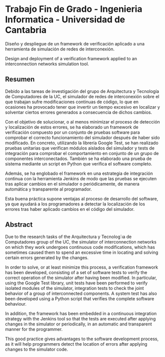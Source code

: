 # Trabajo Fin de Grado - Ingenieria Informatica - Universidad de Cantabria
Diseño y despliegue de un framework de
verificación aplicado a una herramienta de
simulación de redes de interconexión.

Design and deployment of a verification
framework applied to an interconnection
networks simulation tool.
## Resumen

Debido a las tareas de investigación del grupo de Arquitectura y Tecnología de Computadores de la UC, el simulador de redes de interconexión sobre el que trabajan sufre modificaciones continuas de código, lo que en ocasiones ha provocado tener que invertir un tiempo excesivo en localizar y solventar ciertos errores generados a consecuencia de dichos cambios.

Con el objetivo de solucionar, o al menos minimizar el proceso de detección y localización de estos errores, se ha elaborado un framework de verificación compuesto por un conjunto de pruebas software para comprobar el correcto funcionamiento del simulador después de haber sido modificado. En concreto, utilizando la librería Google Test, se han realizado pruebas unitarias que verifican módulos aislados del simulador y tests de integración para comprobar el comportamiento en conjunto de un grupo de componentes interconectados. También se ha elaborado una prueba de sistema mediante un script en Python que verifica el software completo.

Además, se ha englobado el framework en una estrategia de integración continua con la herramienta Jenkins de modo que las pruebas se ejecuten tras aplicar cambios en el simulador o periódicamente, de manera automática y transparente al programador.

Esta buena práctica supone ventajas al proceso de desarrollo del software, ya que ayudará a los programadores a detectar la localización de los errores tras haber aplicado cambios en el código del simulador.

## Abstract

Due to the research tasks of the Arquitectura y Tecnolog´ıa de Computadores group of the UC, the
simulator of interconnection networks on which they work undergoes continuous code modifications,
which has sometimes caused them to spend an excessive time in locating and solving certain errors
generated by the changes.

In order to solve, or at least minimize this process, a verification framework has been developed,
consisting of a set of software tests to verify the correct operation of the simulator after having been
modified. In particular, using the Google Test library, unit tests have been performed to verify isolated
modules of the simulator, integration tests to check the joint behavior of a group of interconnected
components. A system test has also been developed using a Python script that verifies the complete
software behaviour.

In addition, the framework has been embedded in a continuous integration strategy with the Jenkins tool so that the tests are executed after applying changes in the simulator or periodically, in an
automatic and transparent manner for the programmer.

This good practice gives advantages to the software development process, as it will help programmers detect the location of errors after applying changes to the simulator code.
